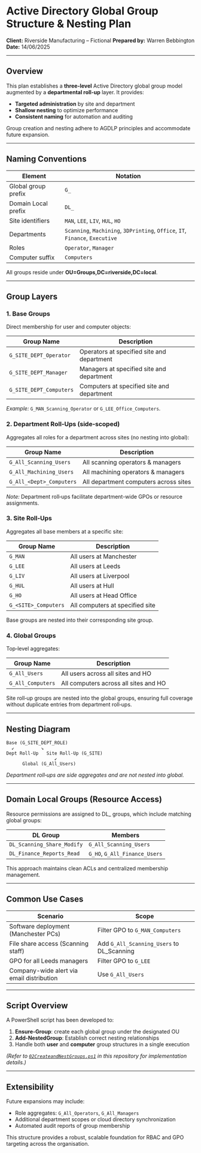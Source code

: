 # Active Directory Global Group Structure & Nesting Plan

**Client:** Riverside Manufacturing – Fictional
**Prepared by:** Warren Bebbington
**Date:** 14/06/2025

---

## Overview

This plan establishes a **three‑level** Active Directory global group model augmented by a **departmental roll‑up** layer. It provides:

* **Targeted administration** by site and department
* **Shallow nesting** to optimize performance
* **Consistent naming** for automation and auditing

Group creation and nesting adhere to AGDLP principles and accommodate future expansion.

---

## Naming Conventions

| Element             | Notation                                                                      |
| ------------------- | ----------------------------------------------------------------------------- |
| Global group prefix | `G_`                                                                          |
| Domain Local prefix | `DL_`                                                                         |
| Site identifiers    | `MAN`, `LEE`, `LIV`, `HUL`, `HO`                                              |
| Departments         | `Scanning`, `Machining`, `3DPrinting`, `Office`, `IT`, `Finance`, `Executive` |
| Roles               | `Operator`, `Manager`                                                         |
| Computer suffix     | `Computers`                                                                   |

All groups reside under **OU=Groups,DC=riverside,DC=local**.

---

## Group Layers

### 1. Base Groups

Direct membership for user and computer objects:

| Group Name              | Description                                |
| ----------------------- | ------------------------------------------ |
| `G_SITE_DEPT_Operator`  | Operators at specified site and department |
| `G_SITE_DEPT_Manager`   | Managers at specified site and department  |
| `G_SITE_DEPT_Computers` | Computers at specified site and department |

*Example:* `G_MAN_Scanning_Operator` or `G_LEE_Office_Computers`.

### 2. Department Roll‑Ups (side‑scoped)

Aggregates all roles for a department across sites (no nesting into global):

| Group Name               | Description                           |
| ------------------------ | ------------------------------------- |
| `G_All_Scanning_Users`   | All scanning operators & managers     |
| `G_All_Machining_Users`  | All machining operators & managers    |
| `G_All_<Dept>_Computers` | All department computers across sites |

*Note:* Department roll‑ups facilitate department-wide GPOs or resource assignments.

### 3. Site Roll‑Ups

Aggregates all base members at a specific site:

| Group Name           | Description                     |
| -------------------- | ------------------------------- |
| `G_MAN`              | All users at Manchester         |
| `G_LEE`              | All users at Leeds              |
| `G_LIV`              | All users at Liverpool          |
| `G_HUL`              | All users at Hull               |
| `G_HO`               | All users at Head Office        |
| `G_<SITE>_Computers` | All computers at specified site |

Base groups are nested into their corresponding site group.

### 4. Global Groups

Top‑level aggregates:

| Group Name        | Description                           |
| ----------------- | ------------------------------------- |
| `G_All_Users`     | All users across all sites and HO     |
| `G_All_Computers` | All computers across all sites and HO |

Site roll‑up groups are nested into the global groups, ensuring full coverage without duplicate entries from department roll‑ups.

---

## Nesting Diagram

```
Base (G_SITE_DEPT_ROLE)
  ↙          ↘
Dept Roll-Up   Site Roll-Up (G_SITE)
                  ↙
      Global (G_All_Users)
```

*Department roll‑ups are side aggregates and are not nested into global.*

---

## Domain Local Groups (Resource Access)

Resource permissions are assigned to DL\_ groups, which include matching global groups:

| DL Group                   | Members                       |
| -------------------------- | ----------------------------- |
| `DL_Scanning_Share_Modify` | `G_All_Scanning_Users`        |
| `DL_Finance_Reports_Read`  | `G_HO`, `G_All_Finance_Users` |

This approach maintains clean ACLs and centralized membership management.

---

## Common Use Cases

| Scenario                                  | Scope                                      |
| ----------------------------------------- | ------------------------------------------ |
| Software deployment (Manchester PCs)      | Filter GPO to `G_MAN_Computers`            |
| File share access (Scanning staff)        | Add `G_All_Scanning_Users` to DL\_Scanning |
| GPO for all Leeds managers                | Filter GPO to `G_LEE`                      |
| Company-wide alert via email distribution | Use `G_All_Users`                          |

---

## Script Overview

A PowerShell script has been developed to:

1. **Ensure-Group**: create each global group under the designated OU
2. **Add-NestedGroup**: Establish correct nesting relationships
3. Handle both **user** and **computer** group structures in a single execution

*(Refer to [`02CreateandNestGroups.ps1`](build-scripts/02CreateandNestGroups.ps1) in this repository for implementation details.)*

---

## Extensibility

Future expansions may include:

* Role aggregates: `G_All_Operators`, `G_All_Managers`
* Additional department scopes or cloud directory synchronization
* Automated audit reports of group membership

This structure provides a robust, scalable foundation for RBAC and GPO targeting across the organisation.
